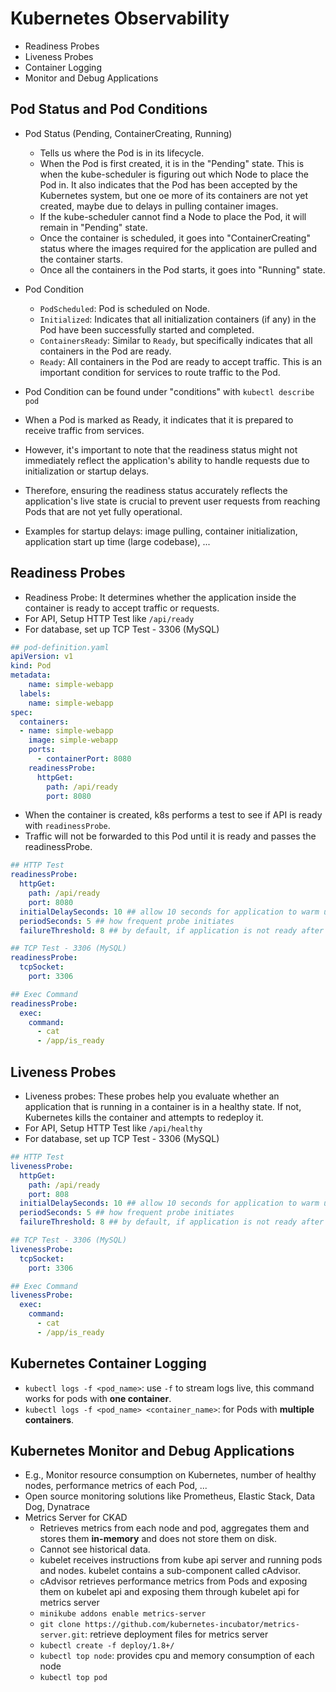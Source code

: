 # Kubernetes Observability

- Readiness Probes
- Liveness Probes
- Container Logging
- Monitor and Debug Applications

## Pod Status and Pod Conditions

- Pod Status (Pending, ContainerCreating, Running)

  - Tells us where the Pod is in its lifecycle.
  - When the Pod is first created, it is in the "Pending" state. This is when the kube-scheduler is figuring out which Node to place the Pod in. It also indicates that the Pod has been accepted by the Kubernetes system, but one oe more of its containers are not yet created, maybe due to delays in pulling container images.
  - If the kube-scheduler cannot find a Node to place the Pod, it will remain in "Pending" state.
  - Once the container is scheduled, it goes into "ContainerCreating" status where the images required for the application are pulled and the container starts.
  - Once all the containers in the Pod starts, it goes into "Running" state.

- Pod Condition

  - `PodScheduled`: Pod is scheduled on Node.
  - `Initialized`: Indicates that all initialization containers (if any) in the Pod have been successfully started and completed.
  - `ContainersReady`: Similar to `Ready`, but specifically indicates that all containers in the Pod are ready.
  - `Ready`: All containers in the Pod are ready to accept traffic. This is an important condition for services to route traffic to the Pod.

- Pod Condition can be found under "conditions" with `kubectl describe pod`
- When a Pod is marked as Ready, it indicates that it is prepared to receive traffic from services.
- However, it's important to note that the readiness status might not immediately reflect the application's ability to handle requests due to initialization or startup delays.
- Therefore, ensuring the readiness status accurately reflects the application's live state is crucial to prevent user requests from reaching Pods that are not yet fully operational.
- Examples for startup delays: image pulling, container initialization, application start up time (large codebase), ...

## Readiness Probes

- Readiness Probe: It determines whether the application inside the container is ready to accept traffic or requests.
- For API, Setup HTTP Test like `/api/ready`
- For database, set up TCP Test - 3306 (MySQL)

```yaml
## pod-definition.yaml
apiVersion: v1
kind: Pod
metadata:
	name: simple-webapp
  labels:
    name: simple-webapp
spec:
  containers:
  - name: simple-webapp
    image: simple-webapp
    ports:
      - containerPort: 8080
    readinessProbe:
      httpGet:
        path: /api/ready
        port: 8080
```

- When the container is created, k8s performs a test to see if API is ready with `readinessProbe`.
- Traffic will not be forwarded to this Pod until it is ready and passes the readinessProbe.

```yaml
## HTTP Test
readinessProbe:
  httpGet:
    path: /api/ready
    port: 8080
  initialDelaySeconds: 10 ## allow 10 seconds for application to warm up
  periodSeconds: 5 ## how frequent probe initiates
  failureThreshold: 8 ## by default, if application is not ready after 3 probes, probe stops. Edit this number to continue probing

## TCP Test - 3306 (MySQL)
readinessProbe:
  tcpSocket:
    port: 3306

## Exec Command
readinessProbe:
  exec:
    command:
      - cat
      - /app/is_ready
```

## Liveness Probes

- Liveness probes: These probes help you evaluate whether an application that is running in a container is in a healthy state.
  If not, Kubernetes kills the container and attempts to redeploy it.
- For API, Setup HTTP Test like `/api/healthy`
- For database, set up TCP Test - 3306 (MySQL)

```yaml
## HTTP Test
livenessProbe:
  httpGet:
    path: /api/ready
    port: 808
  initialDelaySeconds: 10 ## allow 10 seconds for application to warm up
  periodSeconds: 5 ## how frequent probe initiates
  failureThreshold: 8 ## by default, if application is not ready after 3 probes, probe stops. Edit this number to continue probing

## TCP Test - 3306 (MySQL)
livenessProbe:
  tcpSocket:
    port: 3306

## Exec Command
livenessProbe:
  exec:
    command:
      - cat
      - /app/is_ready
```

## Kubernetes Container Logging

- `kubectl logs -f <pod_name>`: use `-f` to stream logs live, this command works for pods with **one container**.
- `kubectl logs -f <pod_name> <container_name>`: for Pods with **multiple containers**.

## Kubernetes Monitor and Debug Applications

- E.g., Monitor resource consumption on Kubernetes, number of healthy nodes, performance metrics of each Pod, ...
- Open source monitoring solutions like Prometheus, Elastic Stack, Data Dog, Dynatrace
- Metrics Server for CKAD
  - Retrieves metrics from each node and pod, aggregates them and stores them **in-memory** and does not store them on disk.
  - Cannot see historical data.
  - kubelet receives instructions from kube api server and running pods and nodes. kubelet contains a sub-component called cAdvisor.
  - cAdvisor retrieves performance metrics from Pods and exposing them on kubelet api and exposing them through kubelet api for metrics server
  - `minikube addons enable metrics-server`
  - `git clone https://github.com/kubernetes-incubator/metrics-server.git`: retrieve deployment files for metrics server
  - `kubectl create -f deploy/1.8+/`
  - `kubectl top node`: provides cpu and memory consumption of each node
  - `kubectl top pod`

